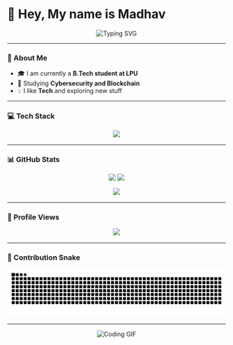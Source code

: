 # 👋 Hey, My name is Madhav  

<p align="center">
  <img src="https://readme-typing-svg.demolab.com?font=Fira+Code&pause=1000&color=6AF7EB&center=true&vCenter=true&width=500&lines=Welcome+to+My+Personal+Repository" alt="Typing SVG" />
</p>

---

### 🚀 About Me
- 🎓 I am currently a **B.Tech student at LPU**
- 🔐 Studying **Cybersecurity and Blockchain**
- 💡 I like **Tech** and exploring new stuff

---

### 💻 Tech Stack
<p align="center">
  <img src="https://skillicons.dev/icons?i=python,pytorch,git,github,vscode,linux" />
</p>

---

### 📊 GitHub Stats
<p align="center">
  <img height="150" src="https://github-readme-stats.vercel.app/api?username=Crimson-blue&show_icons=true&theme=radical" />
  <img height="150" src="https://github-readme-streak-stats.herokuapp.com/?user=Crimson-blue&theme=radical" />
</p>

<p align="center">
  <img height="150" src="https://github-readme-stats.vercel.app/api/top-langs/?username=Crimson-blue&layout=compact&theme=radical" />
</p>

---

### 👀 Profile Views
<p align="center">
  <img src="https://komarev.com/ghpvc/?username=Crimson-blue&color=blue&style=flat-square">
</p>

---

### 🐍 Contribution Snake
<p align="center">
  <img src="https://raw.githubusercontent.com/Crimson-blue/Crimson-blue/output/github-contribution-grid-snake.svg" alt="snake animation"/>
</p>

---

<p align="center">
  <img src="https://media.giphy.com/media/bGgsc5mWoryfgKBx1u/giphy.gif" width="400" alt="Coding GIF">
</p>
